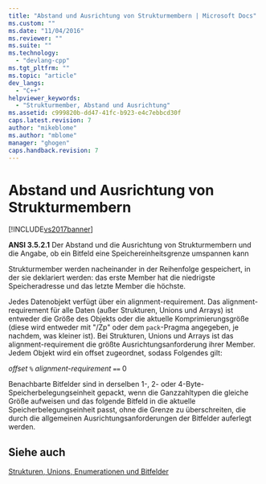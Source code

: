 ```yaml
---
title: "Abstand und Ausrichtung von Strukturmembern | Microsoft Docs"
ms.custom: ""
ms.date: "11/04/2016"
ms.reviewer: ""
ms.suite: ""
ms.technology: 
  - "devlang-cpp"
ms.tgt_pltfrm: ""
ms.topic: "article"
dev_langs: 
  - "C++"
helpviewer_keywords: 
  - "Strukturmember, Abstand und Ausrichtung"
ms.assetid: c999820b-dd47-41fc-b923-e4c7ebbcd30f
caps.latest.revision: 7
author: "mikeblome"
ms.author: "mblome"
manager: "ghogen"
caps.handback.revision: 7
---
```

# Abstand und Ausrichtung von Strukturmembern
[!INCLUDE[vs2017banner](../assembler/inline/includes/vs2017banner.md)]

**ANSI 3.5.2.1** Der Abstand und die Ausrichtung von Strukturmembern und die Angabe, ob ein Bitfeld eine Speichereinheitsgrenze umspannen kann  
  
 Strukturmember werden nacheinander in der Reihenfolge gespeichert, in der sie deklariert werden: das erste Member hat die niedrigste Speicheradresse und das letzte Member die höchste.  
  
 Jedes Datenobjekt verfügt über ein alignment\-requirement.  Das alignment\-requirement für alle Daten \(außer Strukturen, Unions und Arrays\) ist entweder die Größe des Objekts oder die aktuelle Komprimierungsgröße \(diese wird entweder mit "\/Zp" oder dem `pack`\-Pragma angegeben, je nachdem, was kleiner ist\).  Bei Strukturen, Unions und Arrays ist das alignment\-requirement die größte Ausrichtungsanforderung ihrer Member.  Jedem Objekt wird ein offset zugeordnet, sodass Folgendes gilt:  
  
 *offset*  `%` *alignment\-requirement* `==` 0  
  
 Benachbarte Bitfelder sind in derselben 1\-, 2\- oder 4\-Byte\-Speicherbelegungseinheit gepackt, wenn die Ganzzahltypen die gleiche Größe aufweisen und das folgende Bitfeld in die aktuelle Speicherbelegungseinheit passt, ohne die Grenze zu überschreiten, die durch die allgemeinen Ausrichtungsanforderungen der Bitfelder auferlegt werden.  
  
## Siehe auch  
 [Strukturen, Unions, Enumerationen und Bitfelder](../c-language/structures-unions-enumerations-and-bit-fields.md)